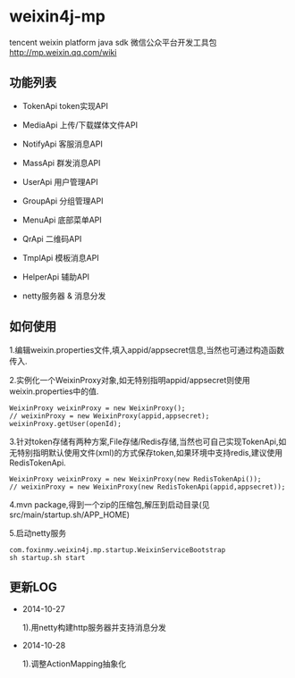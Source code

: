 weixin4j-mp
===========

tencent weixin platform java sdk 微信公众平台开发工具包 http://mp.weixin.qq.com/wiki

功能列表
-------

* TokenApi token实现API

* MediaApi 上传/下载媒体文件API

* NotifyApi 客服消息API

* MassApi 群发消息API

* UserApi 用户管理API

* GroupApi 分组管理API

* MenuApi 底部菜单API

* QrApi 二维码API

* TmplApi 模板消息API

* HelperApi 辅助API

* netty服务器 & 消息分发


如何使用
--------

1.编辑weixin.properties文件,填入appid/appsecret信息,当然也可通过构造函数传入.

2.实例化一个WeixinProxy对象,如无特别指明appid/appsecret则使用weixin.properties中的值.

    WeixinProxy weixinProxy = new WeixinProxy();
    // weixinProxy = new WeixinProxy(appid,appsecret);
    weixinProxy.getUser(openId);
    
3.针对token存储有两种方案,File存储/Redis存储,当然也可自己实现TokenApi,如无特别指明默认使用文件(xml)的方式保存token,如果环境中支持redis,建议使用RedisTokenApi.

    WeixinProxy weixinProxy = new WeixinProxy(new RedisTokenApi());
    // weixinProxy = new WeixinProxy(new RedisTokenApi(appid,appsecret));

4.mvn package,得到一个zip的压缩包,解压到启动目录(见src/main/startup.sh/APP_HOME)

5.启动netty服务

    com.foxinmy.weixin4j.mp.startup.WeixinServiceBootstrap
    sh startup.sh start
	
更新LOG
-------
* 2014-10-27

   1).用netty构建http服务器并支持消息分发

* 2014-10-28
   
   1).调整ActionMapping抽象化
